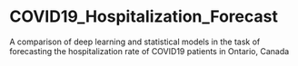 # COVID19_Hospitalization_Forecast
A comparison of deep learning and statistical models in the task of forecasting the hospitalization rate of COVID19 patients in Ontario, Canada
